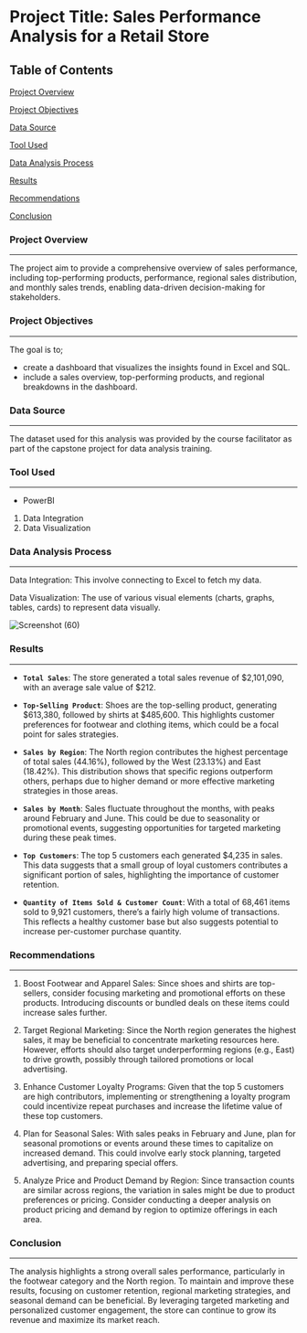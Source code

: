 # Project Title: Sales Performance Analysis for a Retail Store

## Table of Contents
[Project Overview](#project-overview)

[Project Objectives](#project-objectives)

[Data Source](#data-source)

[Tool Used](#tool-used)

[Data Analysis Process](#data-analysis-process)

[Results](#results)

[Recommendations](#recommendations)

[Conclusion](#conclusion)

### Project Overview
---

The project aim to provide a comprehensive overview of sales performance, including top-performing products, performance, regional sales distribution, and monthly sales trends, enabling data-driven decision-making for stakeholders.

### Project Objectives
---
The goal is to;
- create a dashboard that visualizes the insights found in Excel and SQL.
- include a sales overview, top-performing products, and regional breakdowns in the dashboard.
  
### Data Source
---
The dataset used for this analysis was provided by the course facilitator as part of the capstone project for data analysis training.

### Tool Used
---
- PowerBI
  
1. Data Integration
2. Data Visualization

###  Data Analysis Process
---

Data Integration: This involve connecting to Excel to fetch my data.

Data Visualization: The use of various visual elements (charts, graphs, tables, cards) to represent data visually.

![Screenshot (60)](https://github.com/user-attachments/assets/a7c7a917-1200-4646-8560-4cfb32811c9a)

### Results
---

- **`Total Sales`**: The store generated a total sales revenue of $2,101,090, with an average sale value of $212.
  
- **`Top-Selling Product`**: Shoes are the top-selling product, generating $613,380, followed by shirts at $485,600. This highlights customer preferences for footwear and clothing items, which could be a focal point for sales strategies.
  
- **`Sales by Region`**: The North region contributes the highest percentage of total sales (44.16%), followed by the West (23.13%) and East (18.42%). This distribution shows that specific regions outperform others, perhaps due to higher demand or more effective marketing strategies in those areas.

- **`Sales by Month`**: Sales fluctuate throughout the months, with peaks around February and June. This could be due to seasonality or promotional events, suggesting opportunities for targeted marketing during these peak times.

- **`Top Customers`**: The top 5 customers each generated $4,235 in sales. This data suggests that a small group of loyal customers contributes a significant portion of sales, highlighting the importance of customer retention.

-   **`Quantity of Items Sold & Customer Count`**: With a total of 68,461 items sold to 9,921 customers, there’s a fairly high volume of transactions. This reflects a healthy customer base but also suggests potential to increase per-customer purchase quantity.
  
### Recommendations
---

1. Boost Footwear and Apparel Sales: Since shoes and shirts are top-sellers, consider focusing marketing and promotional efforts on these products. Introducing discounts or bundled deals on these items could increase sales further.

2. Target Regional Marketing: Since the North region generates the highest sales, it may be beneficial to concentrate marketing resources here. However, efforts should also target underperforming regions (e.g., East) to drive growth, possibly through tailored promotions or local advertising.

3. Enhance Customer Loyalty Programs: Given that the top 5 customers are high contributors, implementing or strengthening a loyalty program could incentivize repeat purchases and increase the lifetime value of these top customers.

4. Plan for Seasonal Sales: With sales peaks in February and June, plan for seasonal promotions or events around these times to capitalize on increased demand. This could involve early stock planning, targeted advertising, and preparing special offers.

5. Analyze Price and Product Demand by Region: Since transaction counts are similar across regions, the variation in sales might be due to product preferences or pricing. Consider conducting a deeper analysis on product pricing and demand by region to optimize offerings in each area.

### Conclusion
---

The analysis highlights a strong overall sales performance, particularly in the footwear category and the North region. To maintain and improve these results, focusing on customer retention, regional marketing strategies, and seasonal demand can be beneficial. By leveraging targeted marketing and personalized customer engagement, the store can continue to grow its revenue and maximize its market reach.
